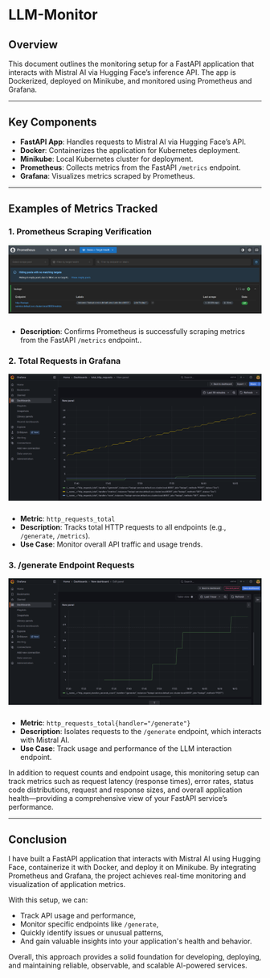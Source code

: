 # LLM-Monitor 
## **Overview**  
This document outlines the monitoring setup for a FastAPI application that interacts with Mistral AI via Hugging Face’s inference API. The app is Dockerized, deployed on Minikube, and monitored using Prometheus and Grafana.  

---

## **Key Components**  
- **FastAPI App**: Handles requests to Mistral AI via Hugging Face’s API.  
- **Docker**: Containerizes the application for Kubernetes deployment.  
- **Minikube**: Local Kubernetes cluster for deployment.  
- **Prometheus**: Collects metrics from the FastAPI `/metrics` endpoint.  
- **Grafana**: Visualizes metrics scraped by Prometheus.  

---

## **Examples of Metrics Tracked**  

### 1. **Prometheus Scraping Verification**  
<p align="center" style="margin-bottom:24px;">
  <img src="images/prometheus.png" alt="Chat screenshot">
  <br>
 
</p>  
    
- **Description**: Confirms Prometheus is successfully scraping metrics from the FastAPI `/metrics` endpoint.. 

### 2. **Total Requests in Grafana**  
<p align="center" style="margin-bottom:24px;">
  <img src="images/grafana_total_http.png" alt="Chat screenshot">
  <br>
</p>

- **Metric**: `http_requests_total`  
- **Description**: Tracks total HTTP requests to all endpoints (e.g., `/generate`, `/metrics`).  
- **Use Case**: Monitor overall API traffic and usage trends.  



### 3. **/generate Endpoint Requests**  
<p align="center" style="margin-bottom:24px;">
  <img src="images/generate_requests.png" alt="Chat screenshot">
  <br>

</p>

- **Metric**: `http_requests_total{handler="/generate"}`  
- **Description**: Isolates requests to the `/generate` endpoint, which interacts with Mistral AI.  
- **Use Case**: Track usage and performance of the LLM interaction endpoint.  

In addition to request counts and endpoint usage, this monitoring setup can track metrics such as request latency (response times), error rates, status code distributions, request and response sizes, and overall application health—providing a comprehensive view of your FastAPI service’s performance.

---



## Conclusion

I have built a FastAPI application that interacts with Mistral AI using Hugging Face, containerize it with Docker, and deploy it on Minikube. By integrating Prometheus and Grafana, the project achieves real-time monitoring and visualization of application metrics.

With this setup, we can:
- Track API usage and performance,
- Monitor specific endpoints like `/generate`,
- Quickly identify issues or unusual patterns,
- And gain valuable insights into your application's health and behavior.

Overall, this approach provides a solid foundation for developing, deploying, and maintaining reliable, observable, and scalable AI-powered services.
